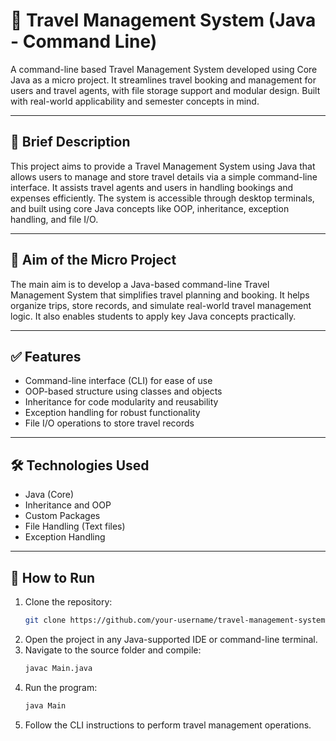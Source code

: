 # 🧳 Travel Management System (Java - Command Line)

A command-line based Travel Management System developed using Core Java as a micro project. It streamlines travel booking and management for users and travel agents, with file storage support and modular design. Built with real-world applicability and semester concepts in mind.

---

## 📌 Brief Description

This project aims to provide a Travel Management System using Java that allows users to manage and store travel details via a simple command-line interface. It assists travel agents and users in handling bookings and expenses efficiently. The system is accessible through desktop terminals, and built using core Java concepts like OOP, inheritance, exception handling, and file I/O.

---

## 🎯 Aim of the Micro Project

The main aim is to develop a Java-based command-line Travel Management System that simplifies travel planning and booking. It helps organize trips, store records, and simulate real-world travel management logic. It also enables students to apply key Java concepts practically.

---

## ✅ Features

- Command-line interface (CLI) for ease of use
- OOP-based structure using classes and objects
- Inheritance for code modularity and reusability
- Exception handling for robust functionality
- File I/O operations to store travel records

---

## 🛠 Technologies Used

- Java (Core)
- Inheritance and OOP
- Custom Packages
- File Handling (Text files)
- Exception Handling

---

## 🚀 How to Run

1. Clone the repository:
   ```bash
   git clone https://github.com/your-username/travel-management-system.git
2. Open the project in any Java-supported IDE or command-line terminal.
3. Navigate to the source folder and compile:
   ```bash
   javac Main.java
4. Run the program:
   ```bash
   java Main
5. Follow the CLI instructions to perform travel management operations.
